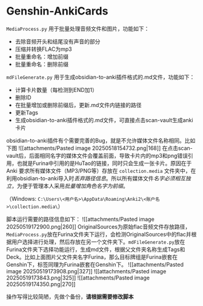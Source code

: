 # Genshin-AnkiCards


`MediaProcess.py` 用于批量处理音频文件和图片，功能如下：
-  去除音频开头和结尾没有声音的部分
- 压缩并转换FLAC为mp3
- 批量重命名：增加前缀
- 批量重命名：删除前缀

`mdFileGenerate.py` 用于生成obsidian-to-anki插件格式的.md文件，功能如下：
- 计算卡片数量（每检测到END加1）
- 删除ID
- 在批量增加或删除前缀后，更新.md文件内链接的路径
- 更新Tags
- 生成obsidian-to-anki插件格式的.md文件，可直接点击scan-vault生成anki卡片

obsidian-to-anki插件有个需要完善的Bug，就是不允许媒体文件名称相同。比如下图
![[attachments/Pasted image 20250518154732.png|168]]
在点击scan-vault后，后面相同名字的媒体文件会覆盖前面，导致卡片内的mp3和png错误引用，也就是Furina中引用的是HuTao的链接，同时只会生成一张卡片。原因在于Anki 要求所有媒体文件（MP3/PNG等）存放在 `collection.media` 文件夹中，在利用obsidian-to-anki导入时*丢弃路径信息*。所以所有媒体文件*名字必须相互独立*，为便于管理本人采用*批量增加角色名字为前缀*。

（Windows: `C:\Users\<用户名>\AppData\Roaming\Anki2\<账户名>\collection.media\`）

脚本运行需要的路径信息如下：
![[attachments/Pasted image 20250519172900.png|260]]
OriginalSources为原始flac音频文件存放路径，`MediaProcess.py`放在Furina文件夹下运行，会检测OriginalSources中的flac并根据用户选择进行处理，然后存放在另一个文件夹下。`mdFileGenerate.py`放在Furina文件夹下选择功能运行，生成md文件，根据父文件夹名称生成Tags和Deck。比如上面图片父文件夹名字Furina，那么目标牌组是Furina嵌套在Genshin下，标签同理为Furina嵌套在Genshin下。
![[attachments/Pasted image 20250519173908.png|327]]
![[attachments/Pasted image 20250519173843.png|325]]
![[attachments/Pasted image 20250519174350.png|270]]


操作写得比较简陋，先做个备份，**请根据需要修改脚本** 

































